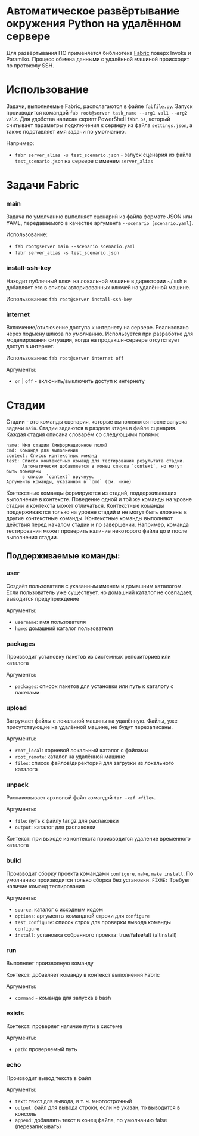 # Автоматическое развёртывание окружения Python на удалённом сервере

Для развёртывания ПО применяется библиотека [Fabric](https://www.fabfile.org)
поверх Invoke и Paramiko. Процесс обмена данными с удалённой машиной происходит
по протоколу SSH.

# Использование
Задачи, выполняемые Fabric, располагаются в файле `fabfile.py`. Запуск производится
командой `fab root@server task_name --arg1 val1 --arg2 val2`. Для удобства
написан скрипт PowerShell `fabr.ps`, который считывает параметры подключения к
серверу из файла `settings.json`, а также подставляет имя задачи по умолчанию.

Например:
* `fabr server_alias -s test_scenario.json` - запуск сценария из файла
`test_scenario.json` на сервере с именем `server_alias`

# Задачи Fabric
### main
Задача по умолчанию выполняет сценарий из файла формате JSON или YAML,
передаваемого в качестве аргумента `--scenario [scenario.yaml]`.

Использование:
* `fab root@server main --scenario scenario.yaml`
* `fabr server_alias -s test_scenario.json`


### install-ssh-key
Находит публичный ключ на локальной машине в директории ~/.ssh
и добавляет его в список авторизованных ключей на удалённой машине.

Использование: `fab root@server install-ssh-key`

### internet
Включение/отключение доступа к интернету на сервере. Реализовано через подмену
шлюза по умолчанию. Используется при разработке для моделирования ситуации,
когда на продакшн-сервере отсутствует доступ в интернет.

Использование: `fab root@server internet off`

Аргументы:
* `on` | `off` - включить/выключить доступ к интернету

# Стадии
Стадии - это команды сценария, которые выполняются после запуска задачи `main`.
Стадии задаются в разделе `stages` в файле сценария. Каждая стадия описана словарём
со следующими полями:
```
name: Имя стадии (информационное поля)
cmd: Команда для выполнения
context: Список контекстных команд
test: Список контекстных команд для тестирования результата стадии.
      Автоматически добавляется в конец списка `context`, но могут быть помещены
      в список `context` вручную.
Аргументы команды, указанной в `cmd` (см. ниже)
```

Контекстные команды формируются из стадий, поддерживающих выполнение в контексте.
Поведение одной и той же команды на уровне стадии и контекста может отличаться.
Контекстные команды поддерживаются только на уровне стадий и не могут быть
вложены в другие контекстные команды.
Контекстные команды выполняют действия перед началом стадии и по завершении.
Например, команда тестирования может проверить наличие некоторого файла до и
после выполнения стадии.

## Поддерживаемые команды:
### user
Создаёт пользователя с указанным именем и домашним каталогом. Если пользователь
уже существует, но домашний каталог не совпадает, выводится предупреждение

Аргументы:
* `username`: имя пользователя
* `home`: домашний каталог пользователя

### packages
Производит установку пакетов из системных репозиториев или каталога

Аргументы:
* `packages`: список пакетов для установки или путь к каталогу с пакетами

### upload
Загружает файлы с локальной машины на удалённую. Файлы, уже присутствующие на
удалённой машине, не будут перезаписаны.

Аргументы:
* `root_local`: корневой локальный каталог с файлами
* `root_remote`: каталог на удалённой машине
* `files`: список файлов/директорий для загрузки из локального каталога

### unpack
Распаковывает архивный файл командой `tar -xzf <file>`.

Аргументы:
* `file`: путь к файлу tar.gz для распаковки
* `output`: каталог для распаковки

Контекст: при выходе из контекста производится удаление временного каталога

### build
Производит сборку проекта командами `configure`, `make`, `make install`.
По умолчанию производится только сборка без установки. `FIXME:` Требует наличие команд тестирования

Аргументы:
* `source`: каталог с исходным кодом
* `options`: аргументы командной строки для `configure`
* `test_configure`: список строк для проверки вывода команды `configure`
* `install`: установка собранного проекта: true/**false**/alt (altinstall)

### run
Выполняет произволную команду

Контекст: добавляет команду в контекст выполнения Fabric

Аргументы:
* `command` - команда для запуска в bash

### exists
Контекст: проверяет наличие пути в системе

Аргументы:
* `path`: проверяемый путь

### echo
Производит вывод текста в файл

Аргументы:
* `text`: текст для вывода, в т. ч. многострочный
* `output`: файл для вывода строки, если не указан, то выводится в консоль
* `append`: добавлять текст в конец файла, по умолчанию false (перезаписывать)
